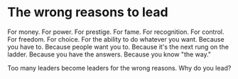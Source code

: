 # The wrong reasons to lead

For money. For power. For prestige. For fame. For recognition. For control. For freedom. For choice. For the ability to do whatever you want. Because you have to. Because people want you to. Because it's the next rung on the ladder. Because you have the answers. Because you know "the way."

Too many leaders become leaders for the wrong reasons. Why do you lead?
